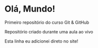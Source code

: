# Olá, Mundo!
 Primeiro repositório do curso Git & GitHub

 Repositório criado durante uma aula ao vivo
 
 Esta linha eu adicionei direto no site!
